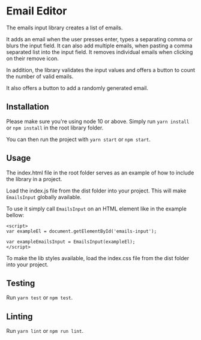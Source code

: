 # Email Editor

The emails input library creates a list of emails.

It adds an email when the user presses enter, types a separating comma or blurs the input field. It can also add multiple emails, when pasting a comma separated list into the input field. It removes individual emails when clicking on their remove icon.

In addition, the library validates the input values and offers a button to count the number of valid emails.

It also offers a button to add a randomly generated email.

## Installation

Please make sure you're using node 10 or above. Simply run ```yarn install``` or ```npm install``` in the root library folder.

You can then run the project with ```yarn start``` or ```npm start```.

## Usage
The index.html file in the root folder serves as an example of how to include the library in a project.

Load the index.js file from the dist folder into your project. This will make ```EmailsInput``` globally available.

To use it simply call ```EmailsInput``` on an HTML element like in the example bellow:

```
<script>
var exampleEl = document.getElementById('emails-input');

var exampleEmailsInput = EmailsInput(exampleEl);
</script>
```

To make the lib styles available, load the index.css file from the dist folder into your project.

## Testing

Run ```yarn test``` or ```npm test```.

## Linting

Run ```yarn lint``` or ```npm run lint```.
